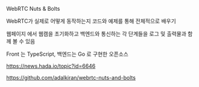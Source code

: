 WebRTC Nuts & Bolts 

WebRTC가 실제로 어떻게 동작하는지 코드와 예제를 통해 전체적으로 배우기

웹페이지 에서 웹캠을 초기화하고 백엔드와 통신하는 각 단계들을 로그 및 출력물과 함께 볼 수 있음

Front 는 TypeScript, 백엔드는 Go 로 구현한 오픈소스

https://news.hada.io/topic?id=6646

https://github.com/adalkiran/webrtc-nuts-and-bolts

